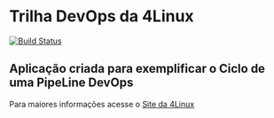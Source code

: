 # Trilha DevOps da 4Linux

<!-- Altere a Flag abaixo com sua URL do Travis -->
[![Build Status](https://travis-ci.org/rphjs27/DevOpsLab-HelloWorld.svg?branch=master)](https://travis-ci.org/rphjs27/DevOpsLab-HelloWorld)

## Aplicação criada para exemplificar o Ciclo de uma PipeLine DevOps


Para maiores informações acesse o [Site da 4Linux](https://www.4linux.com.br/cursos/devops)

